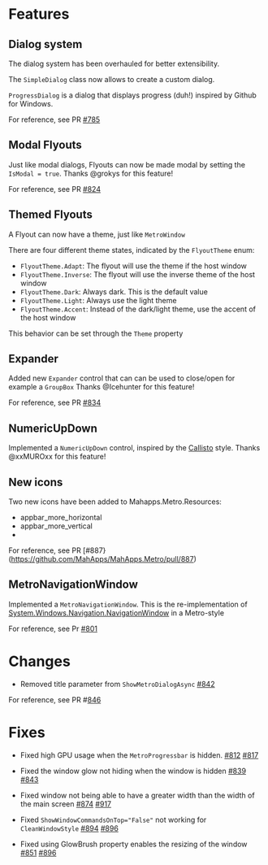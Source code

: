 # Features

## Dialog system

The dialog system has been overhauled for better extensibility.

The `SimpleDialog` class now allows to create a custom dialog.

`ProgressDialog` is a dialog that displays progress (duh!) inspired by Github for Windows.

For reference, see PR [#785](https://github.com/MahApps/MahApps.Metro/pull/785)

## Modal Flyouts

Just like modal dialogs, Flyouts can now be made modal by setting the `IsModal = true`.
Thanks @grokys for this feature!

For reference, see PR [#824](https://github.com/MahApps/MahApps.Metro/pull/824)

## Themed Flyouts

A Flyout can now have a theme, just like `MetroWindow`

There are four different theme states, indicated by the `FlyoutTheme` enum:

- `FlyoutTheme.Adapt`: The flyout will use the theme if the host window
- `FlyoutTheme.Inverse`: The flyout will use the inverse theme of the host window
- `FlyoutTheme.Dark`: Always dark. This is the default value
- `FlyoutTheme.Light`: Always use the light theme
- `FlyoutTheme.Accent`: Instead of the dark/light theme, use the accent of the host window

This behavior can be set through the `Theme` property

## Expander

Added new `Expander` control that can can be used to close/open for example a `GroupBox`
Thanks @Icehunter for this feature!

For reference, see PR [#834](https://github.com/MahApps/MahApps.Metro/pull/834)

## NumericUpDown

Implemented a `NumericUpDown` control, inspired by the [Callisto](https://github.com/timheuer/callisto/wiki/NumericUpDown) style.
Thanks @xxMUROxx for this feature!

## New icons

Two new icons have been added to Mahapps.Metro.Resources:
- appbar_more_horizontal
- appbar_more_vertical
- 
For reference, see PR [#887}(https://github.com/MahApps/MahApps.Metro/pull/887)

## MetroNavigationWindow

Implemented a `MetroNavigationWindow`. This is the re-implementation of [System.Windows.Navigation.NavigationWindow](http://msdn.microsoft.com/en-us/library/System.Windows.Navigation.NavigationWindow.aspx) in a Metro-style

For reference, see Pr [#801](https://github.com/MahApps/MahApps.Metro/pull/801)

# Changes

- Removed title parameter from `ShowMetroDialogAsync`
[#842](https://github.com/MahApps/MahApps.Metro/pull/842)

For reference, see PR #[846](https://github.com/MahApps/MahApps.Metro/pull/846)
# Fixes

- Fixed high GPU usage when the `MetroProgressbar` is hidden. 
[#812](https://github.com/MahApps/MahApps.Metro/issues/812)
[#817](https://github.com/MahApps/MahApps.Metro/pull/817)

- Fixed the window glow not hiding when the window is hidden
[#839](https://github.com/MahApps/MahApps.Metro/issues/839)
[#843](https://github.com/MahApps/MahApps.Metro/pull/843)

- Fixed window not being able to have a greater width than the width of the main screen
[#874](https://github.com/MahApps/MahApps.Metro/issues/874)
[#917](https://github.com/MahApps/MahApps.Metro/pull/917)

- Fixed `ShowWindowCommandsOnTop="False"` not working for `CleanWindowStyle`
[#894](https://github.com/MahApps/MahApps.Metro/issues/894)
[#896](https://github.com/MahApps/MahApps.Metro/pull/896)

- Fixed using GlowBrush property enables the resizing of the window
[#851](https://github.com/MahApps/MahApps.Metro/issues/851)
[#896](https://github.com/MahApps/MahApps.Metro/pull/896)

